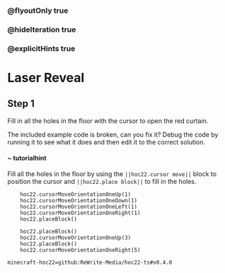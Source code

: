 ### @flyoutOnly true
### @hideIteration true
### @explicitHints true


# Laser Reveal

## Step 1
Fill in all the holes in the floor with the cursor to open the red curtain.

The included example code is broken, can you fix it? Debug the code by running it to see what it does and then edit it to the correct solution.

#### ~ tutorialhint 
Fill all the holes in the floor by using the ``||hoc22.cursor move||`` block to position the cursor and ``||hoc22.place block||`` to fill in the holes.



```ghost
    hoc22.cursorMoveOrientationOneUp(1)
    hoc22.cursorMoveOrientationOneDown(1)
    hoc22.cursorMoveOrientationOneLeft(1)
    hoc22.cursorMoveOrientationOneRight(1)
    hoc22.placeBlock()
```
```template  
    hoc22.placeBlock()
    hoc22.cursorMoveOrientationOneUp(3)       
    hoc22.placeBlock() 
    hoc22.cursorMoveOrientationOneRight(5)
```
```package
minecraft-hoc22=github:ReWrite-Media/hoc22-ts#v0.4.0
```